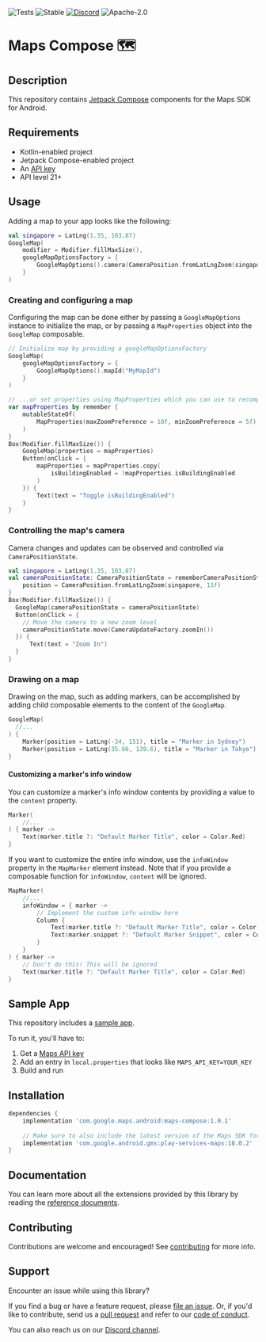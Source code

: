 ![Tests](https://github.com/googlemaps/android-maps-compose/actions/workflows/test.yml/badge.svg)
![Stable](https://img.shields.io/badge/stability-stable-green)
[![Discord](https://img.shields.io/discord/676948200904589322)][Discord channel]
![Apache-2.0](https://img.shields.io/badge/license-Apache-blue)

Maps Compose 🗺
===============

## Description
This repository contains [Jetpack Compose][jetpack-compose] components for the Maps SDK for Android.

## Requirements
* Kotlin-enabled project
* Jetpack Compose-enabled project
* An [API key][api-key]
* API level 21+

## Usage

Adding a map to your app looks like the following:

```kotlin
val singapore = LatLng(1.35, 103.87)
GoogleMap(
    modifier = Modifier.fillMaxSize(),
    googleMapOptionsFactory = {
        GoogleMapOptions().camera(CameraPosition.fromLatLngZoom(singapore, 10f))
    }
)
```

### Creating and configuring a map

Configuring the map can be done either by passing a `GoogleMapOptions` instance 
to initialize the map, or by passing a `MapProperties` object into the `GoogleMap`
composable.

```kotlin
// Initialize map by providing a googleMapOptionsFactory
GoogleMap(
    googleMapOptionsFactory = {
        GoogleMapOptions().mapId("MyMapId")
    }
)

// ...or set properties using MapProperties which you can use to recompose the map
var mapProperties by remember {
    mutableStateOf(
        MapProperties(maxZoomPreference = 10f, minZoomPreference = 5f)
    )
}
Box(Modifier.fillMaxSize()) {
    GoogleMap(properties = mapProperties)
    Button(onClick = {
        mapProperties = mapProperties.copy(
            isBuildingEnabled = !mapProperties.isBuildingEnabled
        )
    }) {
        Text(text = "Toggle isBuildingEnabled")
    }
}
```

### Controlling the map's camera

Camera changes and updates can be observed and controlled via `CameraPositionState`.

```kotlin
val singapore = LatLng(1.35, 103.87)
val cameraPositionState: CameraPositionState = rememberCameraPositionState {
    position = CameraPosition.fromLatLngZoom(singapore, 11f)
}
Box(Modifier.fillMaxSize()) {
  GoogleMap(cameraPositionState = cameraPositionState)
  Button(onClick = {
    // Move the camera to a new zoom level
    cameraPositionState.move(CameraUpdateFactory.zoomIn())
  }) {
      Text(text = "Zoom In")
  }
}
```

### Drawing on a map

Drawing on the map, such as adding markers, can be accomplished by adding child 
composable elements to the content of the `GoogleMap`.

```kotlin
GoogleMap(
  //...
) {
    Marker(position = LatLng(-34, 151), title = "Marker in Sydney")
    Marker(position = LatLng(35.66, 139.6), title = "Marker in Tokyo")
}
```

#### Customizing a marker's info window

You can customize a marker's info window contents by providing a value to the 
`content` property.

```kotlin
Marker(
    //...
) { marker ->
    Text(marker.title ?: "Default Marker Title", color = Color.Red)
}
```

If you want to customize the entire info window, use the `infoWindow` property
in the `MapMarker` element instead. Note that if you provide a composable 
function for `infoWindow`, `content` will be ignored.

```kotlin
MapMarker(
    //...
    infoWindow = { marker ->
        // Implement the custom info window here
        Column {
            Text(marker.title ?: "Default Marker Title", color = Color.Red)
            Text(marker.snippet ?: "Default Marker Snippet", color = Color.Red)
        }
    }
) { marker ->
    // Don't do this! This will be ignored
    Text(marker.title ?: "Default Marker Title", color = Color.Red)
}
```

## Sample App

This repository includes a [sample app](app).

To run it, you'll have to:
1. Get a [Maps API key][api-key]
1. Add an entry in `local.properties` that looks like `MAPS_API_KEY=YOUR_KEY`
1. Build and run

## Installation

```groovy
dependencies {
    implementation 'com.google.maps.android:maps-compose:1.0.1'
    
    // Make sure to also include the latest version of the Maps SDK for Android 
    implementation 'com.google.android.gms:play-services-maps:18.0.2'
}
```

## Documentation

You can learn more about all the extensions provided by this library by reading the [reference documents][Javadoc].

## Contributing

Contributions are welcome and encouraged! See [contributing] for more info.

## Support

Encounter an issue while using this library?

If you find a bug or have a feature request, please [file an issue].
Or, if you'd like to contribute, send us a [pull request] and refer to our [code of conduct].

You can also reach us on our [Discord channel].

[api-key]: https://developers.google.com/maps/documentation/android-sdk/get-api-key
[Discord channel]: https://discord.gg/hYsWbmk
[Javadoc]: https://googlemaps.github.io/android-maps-compose
[contributing]: CONTRIBUTING.md
[code of conduct]: CODE_OF_CONDUCT.md
[file an issue]: https://github.com/googlemaps/android-maps-compose/issues/new/choose
[pull request]: https://github.com/googlemaps/android-maps-compose/compare
[jetpack-compose]: https://developer.android.com/jetpack/compose
